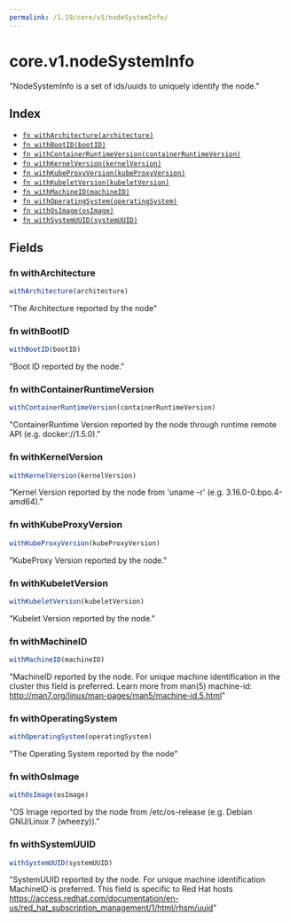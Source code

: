 ```yaml
---
permalink: /1.19/core/v1/nodeSystemInfo/
---
```


# core.v1.nodeSystemInfo

"NodeSystemInfo is a set of ids/uuids to uniquely identify the node."

## Index

* [`fn withArchitecture(architecture)`](#fn-witharchitecture)
* [`fn withBootID(bootID)`](#fn-withbootid)
* [`fn withContainerRuntimeVersion(containerRuntimeVersion)`](#fn-withcontainerruntimeversion)
* [`fn withKernelVersion(kernelVersion)`](#fn-withkernelversion)
* [`fn withKubeProxyVersion(kubeProxyVersion)`](#fn-withkubeproxyversion)
* [`fn withKubeletVersion(kubeletVersion)`](#fn-withkubeletversion)
* [`fn withMachineID(machineID)`](#fn-withmachineid)
* [`fn withOperatingSystem(operatingSystem)`](#fn-withoperatingsystem)
* [`fn withOsImage(osImage)`](#fn-withosimage)
* [`fn withSystemUUID(systemUUID)`](#fn-withsystemuuid)

## Fields

### fn withArchitecture

```ts
withArchitecture(architecture)
```

"The Architecture reported by the node"

### fn withBootID

```ts
withBootID(bootID)
```

"Boot ID reported by the node."

### fn withContainerRuntimeVersion

```ts
withContainerRuntimeVersion(containerRuntimeVersion)
```

"ContainerRuntime Version reported by the node through runtime remote API (e.g. docker://1.5.0)."

### fn withKernelVersion

```ts
withKernelVersion(kernelVersion)
```

"Kernel Version reported by the node from 'uname -r' (e.g. 3.16.0-0.bpo.4-amd64)."

### fn withKubeProxyVersion

```ts
withKubeProxyVersion(kubeProxyVersion)
```

"KubeProxy Version reported by the node."

### fn withKubeletVersion

```ts
withKubeletVersion(kubeletVersion)
```

"Kubelet Version reported by the node."

### fn withMachineID

```ts
withMachineID(machineID)
```

"MachineID reported by the node. For unique machine identification in the cluster this field is preferred. Learn more from man(5) machine-id: http://man7.org/linux/man-pages/man5/machine-id.5.html"

### fn withOperatingSystem

```ts
withOperatingSystem(operatingSystem)
```

"The Operating System reported by the node"

### fn withOsImage

```ts
withOsImage(osImage)
```

"OS Image reported by the node from /etc/os-release (e.g. Debian GNU/Linux 7 (wheezy))."

### fn withSystemUUID

```ts
withSystemUUID(systemUUID)
```

"SystemUUID reported by the node. For unique machine identification MachineID is preferred. This field is specific to Red Hat hosts https://access.redhat.com/documentation/en-us/red_hat_subscription_management/1/html/rhsm/uuid"